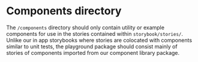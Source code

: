 # Components directory

The `/components` directory should only contain utility or example components for use in the stories contained within `storybook/stories/`. Unlike our in app storybooks where stories are colocated with components similar to unit tests, the playground package should consist mainly of stories of components imported from our component library package.
